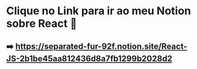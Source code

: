 # Clique no Link para ir ao meu Notion sobre React 🚀
## ➡️ https://separated-fur-92f.notion.site/React-JS-2b1be45aa812436d8a7fb1299b2028d2
